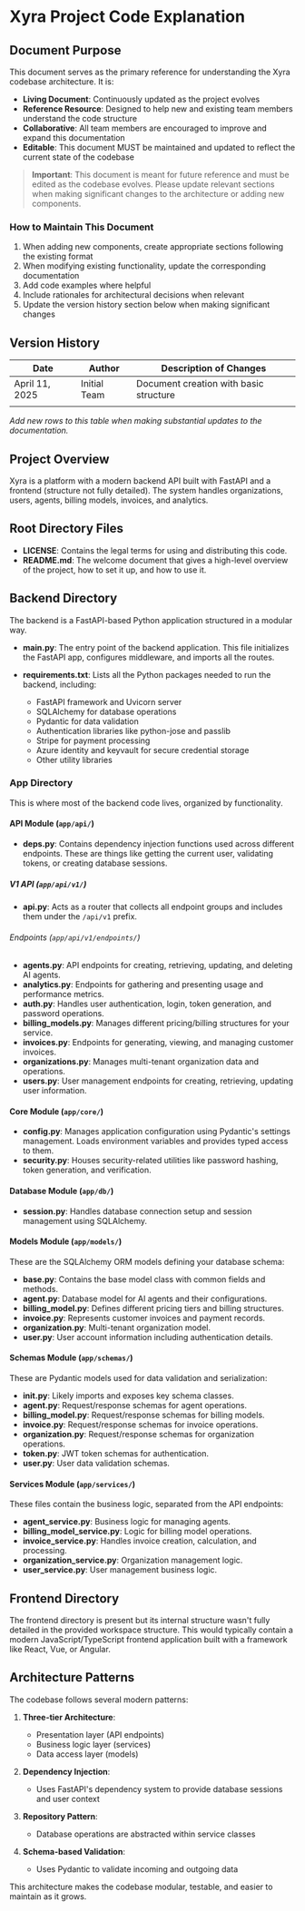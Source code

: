 # Xyra Project Code Explanation

## Document Purpose

This document serves as the primary reference for understanding the Xyra codebase architecture. It is:
- **Living Document**: Continuously updated as the project evolves
- **Reference Resource**: Designed to help new and existing team members understand the code structure
- **Collaborative**: All team members are encouraged to improve and expand this documentation
- **Editable**: This document MUST be maintained and updated to reflect the current state of the codebase

> **Important**: This document is meant for future reference and must be edited as the codebase evolves. Please update relevant sections when making significant changes to the architecture or adding new components.

### How to Maintain This Document

1. When adding new components, create appropriate sections following the existing format
2. When modifying existing functionality, update the corresponding documentation
3. Add code examples where helpful
4. Include rationales for architectural decisions when relevant
5. Update the version history section below when making significant changes

## Version History

| Date | Author | Description of Changes |
|------|--------|------------------------|
| April 11, 2025 | Initial Team | Document creation with basic structure |
| | | |

*Add new rows to this table when making substantial updates to the documentation.*


## Project Overview

Xyra is a platform with a modern backend API built with FastAPI and a frontend (structure not fully detailed). The system handles organizations, users, agents, billing models, invoices, and analytics.

## Root Directory Files

- **LICENSE**: Contains the legal terms for using and distributing this code.
- **README.md**: The welcome document that gives a high-level overview of the project, how to set it up, and how to use it.

## Backend Directory

The backend is a FastAPI-based Python application structured in a modular way.

- **main.py**: The entry point of the backend application. This file initializes the FastAPI app, configures middleware, and imports all the routes.

- **requirements.txt**: Lists all the Python packages needed to run the backend, including:
  - FastAPI framework and Uvicorn server
  - SQLAlchemy for database operations
  - Pydantic for data validation
  - Authentication libraries like python-jose and passlib
  - Stripe for payment processing
  - Azure identity and keyvault for secure credential storage
  - Other utility libraries

### App Directory

This is where most of the backend code lives, organized by functionality.

#### API Module (`app/api/`)

- **deps.py**: Contains dependency injection functions used across different endpoints. These are things like getting the current user, validating tokens, or creating database sessions.

##### V1 API (`app/api/v1/`)

- **api.py**: Acts as a router that collects all endpoint groups and includes them under the `/api/v1` prefix.

###### Endpoints (`app/api/v1/endpoints/`)

- **agents.py**: API endpoints for creating, retrieving, updating, and deleting AI agents.
- **analytics.py**: Endpoints for gathering and presenting usage and performance metrics.
- **auth.py**: Handles user authentication, login, token generation, and password operations.
- **billing_models.py**: Manages different pricing/billing structures for your service.
- **invoices.py**: Endpoints for generating, viewing, and managing customer invoices.
- **organizations.py**: Manages multi-tenant organization data and operations.
- **users.py**: User management endpoints for creating, retrieving, updating user information.

#### Core Module (`app/core/`)

- **config.py**: Manages application configuration using Pydantic's settings management. Loads environment variables and provides typed access to them.
- **security.py**: Houses security-related utilities like password hashing, token generation, and verification.

#### Database Module (`app/db/`)

- **session.py**: Handles database connection setup and session management using SQLAlchemy.

#### Models Module (`app/models/`)

These are the SQLAlchemy ORM models defining your database schema:

- **base.py**: Contains the base model class with common fields and methods.
- **agent.py**: Database model for AI agents and their configurations.
- **billing_model.py**: Defines different pricing tiers and billing structures.
- **invoice.py**: Represents customer invoices and payment records.
- **organization.py**: Multi-tenant organization model.
- **user.py**: User account information including authentication details.

#### Schemas Module (`app/schemas/`)

These are Pydantic models used for data validation and serialization:

- **__init__.py**: Likely imports and exposes key schema classes.
- **agent.py**: Request/response schemas for agent operations.
- **billing_model.py**: Request/response schemas for billing models.
- **invoice.py**: Request/response schemas for invoice operations.
- **organization.py**: Request/response schemas for organization operations.
- **token.py**: JWT token schemas for authentication.
- **user.py**: User data validation schemas.

#### Services Module (`app/services/`)

These files contain the business logic, separated from the API endpoints:

- **agent_service.py**: Business logic for managing agents.
- **billing_model_service.py**: Logic for billing model operations.
- **invoice_service.py**: Handles invoice creation, calculation, and processing.
- **organization_service.py**: Organization management logic.
- **user_service.py**: User management business logic.

## Frontend Directory

The frontend directory is present but its internal structure wasn't fully detailed in the provided workspace structure. This would typically contain a modern JavaScript/TypeScript frontend application built with a framework like React, Vue, or Angular.

## Architecture Patterns

The codebase follows several modern patterns:

1. **Three-tier Architecture**:
   - Presentation layer (API endpoints)
   - Business logic layer (services)
   - Data access layer (models)

2. **Dependency Injection**:
   - Uses FastAPI's dependency system to provide database sessions and user context

3. **Repository Pattern**:
   - Database operations are abstracted within service classes

4. **Schema-based Validation**:
   - Uses Pydantic to validate incoming and outgoing data

This architecture makes the codebase modular, testable, and easier to maintain as it grows.
